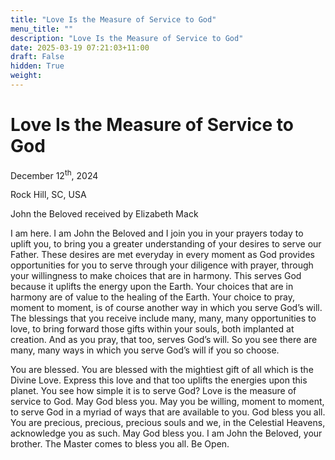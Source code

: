 ```yaml
---
title: "Love Is the Measure of Service to God"
menu_title: ""
description: "Love Is the Measure of Service to God"
date: 2025-03-19 07:21:03+11:00
draft: False
hidden: True
weight:
---
```

# Love Is the Measure of Service to God

December 12<sup>th</sup>, 2024

Rock Hill, SC, USA

John the Beloved received by Elizabeth Mack

I am here. I am John the Beloved and I join you in your prayers today to uplift you, to bring you a greater understanding of your desires to serve our Father. These desires are met everyday in every moment as God provides opportunities for you to serve through your diligence with prayer, through your willingness to make choices that are in harmony. This serves God because it uplifts the energy upon the Earth. Your choices that are in harmony are of value to the healing of the Earth. Your choice to pray, moment to moment, is of course another way in which you serve God’s will. The blessings that you receive include many, many, many opportunities to love, to bring forward those gifts within your souls, both implanted at creation. And as you pray, that too, serves God’s will. So you see there are many, many ways in which you serve God’s will if you so choose.

You are blessed. You are blessed with the mightiest gift of all which is the Divine Love. Express this love and that too uplifts the energies upon this planet. You see how simple it is to serve God? Love is the measure of service to God. May God bless you. May you be willing, moment to moment, to serve God in a myriad of ways that are available to you. God bless you all. You are precious, precious, precious souls and we, in the Celestial Heavens, acknowledge you as such. May God bless you. I am John the Beloved, your brother. The Master comes to bless you all. Be Open.
